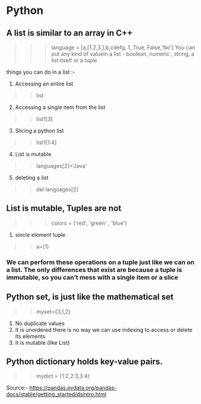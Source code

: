# Python

## A list is similar to an array in C++ 
>>> language = [a,[1,2,3,],b,cdefg, 1, True, False,'No']
You can put any kind of valuein a list - boolean, numeric , string, a list itself or a tuple

things you can do in a list :-
1. Accessing an entire list
>> list
2. Accessing a single item from the list
>> list1[3]
3. Slicing a python list
>> list1[1:4]
4. List is mutable
>> languages[2]='Java'
5. deleting a list
>>del languages[2]

## List is mutable, Tuples are not 
>>> colors = ('red', 'green' , 'blue')
1. sincle element tuple
>> a=(1)
### We can perform these operations on a tuple just like we can on a list. The only differences that exist are because a tuple is immutable, so you can’t mess with a single item or a slice

## Python set, is just like the mathematical set
>> myset={3,1,2}
1. No duplicate values
2. It is unordered
there is no way we can use indexing to access or delete its elements
3. It is mutable (like List)

## Python dictionary holds key-value pairs.
>> mydict = {1:2,2:3,3:4}





Source:-
https://pandas.pydata.org/pandas-docs/stable/getting_started/dsintro.html